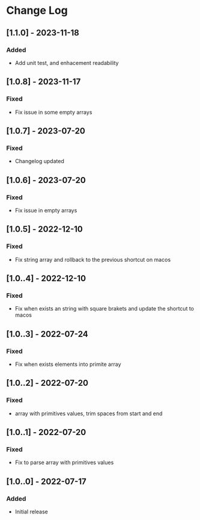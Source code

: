 # Change Log
## [1.1.0] - 2023-11-18
### Added
- Add unit test, and enhacement readability

## [1.0.8] - 2023-11-17
### Fixed
- Fix issue in some empty arrays

## [1.0.7] - 2023-07-20
### Fixed
- Changelog updated

## [1.0.6] - 2023-07-20
### Fixed
- Fix issue in empty arrays

## [1.0.5] - 2022-12-10
### Fixed
- Fix string array and rollback to the previous shortcut on macos

## [1.0..4] - 2022-12-10
### Fixed
- Fix when exists an string with square brakets and update the shortcut to macos

## [1.0..3] - 2022-07-24
### Fixed
- Fix when exists elements into primite array

## [1.0..2] - 2022-07-20
### Fixed
- array with primitives values, trim spaces from start and end


## [1.0..1] - 2022-07-20
### Fixed
- Fix to parse array with primitives values


## [1.0..0] - 2022-07-17
### Added
- Initial release